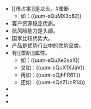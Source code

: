 - [[市占率]]是龙头。#垄断
	- 如：((uum-sQuMX3c82))
- 客户资源稳定优质。
- 抗风险能力是头部。
- 国家比较优势大。
- 产品是优势行业中的优势品类。
- 有[[垄断]]属性。
	- 如：((uum-sQuXe2saX))
	- 又如：((uum-sQuX1XJaV))
	- 再如：((uum-sQjhFR61l))
	- 还如：((uum-sQdZUcR14))
-
-
-
